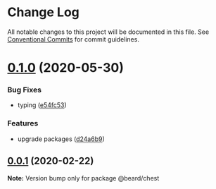 # Change Log

All notable changes to this project will be documented in this file.
See [Conventional Commits](https://conventionalcommits.org) for commit guidelines.

# [0.1.0](https://github.com/nativecode-dev/cli-tools/compare/@beard/chest@0.1.0-next.3...@beard/chest@0.1.0) (2020-05-30)


### Bug Fixes

* typing ([e54fc53](https://github.com/nativecode-dev/cli-tools/commit/e54fc53fa5f0ea49c6a9bcee8b8f709c79e1fb8d))


### Features

* upgrade packages ([d24a6b9](https://github.com/nativecode-dev/cli-tools/commit/d24a6b9384de18b26abb8bbaa974a3fb12c1345e))





## [0.0.1](https://github.com/nativecode-dev/cli-tools/compare/@beard/chest@0.0.1-next.0...@beard/chest@0.0.1) (2020-02-22)

**Note:** Version bump only for package @beard/chest
